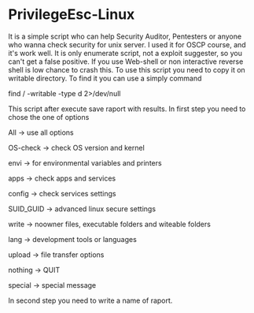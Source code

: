 # PrivilegeEsc-Linux
It is a simple script who can help Security Auditor, Pentesters or anyone who wanna check security for unix server.
I used it for OSCP course, and it's work well. It is only enumerate script, not a exploit suggester, so you can't get a false positive. 
If you use Web-shell or non interactive reverse shell is low chance to crash this.
To use this script you need to copy it on writable directory. To find it you can use a simply command

find / -writable -type d 2>/dev/null 

This script after execute save raport with results. In first step you need to chose the one of options

All -> use all options

OS-check -> check OS version and kernel

envi -> for environmental variables and printers

apps -> check apps and services

config -> check services settings

SUID_GUID -> advanced linux secure settings

write -> noowner files, executable folders and witeable folders

lang -> development tools or languages 

upload -> file transfer options

nothing -> QUIT

special -> special message

In second step you need to write a name of raport.
